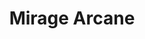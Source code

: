 ---
title: "Mirage Arcane"
permalink: /spells/mirage-arcane/
tags:
  - Spell
available_for:
  - Bard
  - Druid
  - Wizard
level: "7th Level"
school: "Illusion"
range: "Sight"
area: "5280 ft"
shape: "Cube"
comp:
  - V
  - S
duration: "10 days"
cast_time: "10 Minutes"
description: |
  You make terrain in an area up to 1 mile square look, sound, smell, and even feel like some other sort of terrain. The terrain's general shape remains the same, however. Open fields or a road could be made to resemble a swamp, hill, crevasse, or some other difficult or impassable terrain. A pond can be made to seem like a grassy meadow, a precipice like a gentle slope, or a rock-strewn gully like a wide and smooth road.

  Similarly, you can alter the appearance of structures, or add them where none are present. The spell doesn't disguise, conceal, or add creatures.

  The illusion includes audible, visual, tactile, and olfactory elements, so it can turn clear ground into difficult terrain (or vice versa) or otherwise impede movement through the area. Any piece of the illusory terrain (such as a rock or stick) that is removed from the spell's area disappears immediately.

  Creatures with truesight can see through the illusion to the terrain's true form; however, all other elements of the illusion remain, so while the creature is aware of the illusion's presence, the creature can still physically interact with the illusion.
excerpt: "You make terrain in an area up to 1 mile square look, sound, smell, and even feel like some other sort of terrain."
source: "Basic Rules"
---